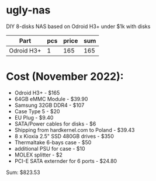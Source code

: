 # ugly-nas
DIY 8-disks NAS based on Odroid H3+ under $1k with disks

| Part  | pcs  | price  | sum  |
|-------|------|--------|------|
| Odroid H3+ | 1 | 165 | 165 |

# Cost (November 2022):
 * Odroid H3+ - $165
 * 64GB eMMC Module - $39.90
 * Samsung 32GB DDR4 - $107
 * Case Type 5 - $20
 * EU Plug - $9.40
 * SATA/Power cables for disks - $6
 * Shipping from hardkernel.com to Poland - $39.43
 * 8 x Kioxia 2.5" SSD 480GB drives - $350
 * Thermaltake 6-bays case - $50
 * additional PSU for case - $10
 * MOLEX splitter - $2
 * PCI-E SATA externder for 6 ports - $24.80

Sum: $823.53
